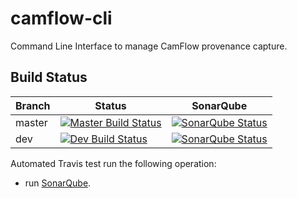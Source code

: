 # camflow-cli

Command Line Interface to manage CamFlow provenance capture.

## Build Status

| Branch | Status                                                                                  | SonarQube |
|--------|-----------------------------------------------------------------------------------------|-----------|
| master | [![Master Build Status](https://api.travis-ci.org/CamFlow/camflow-cli.svg?branch=master)](https://travis-ci.org/CamFlow/camflow-cli/branches)  |[![SonarQube Status](https://sonarqube.com//api/badges/gate?key=camflow%3Acli)]()   |
| dev    | [![Dev Build Status](https://api.travis-ci.org/CamFlow/camflow-cli.svg?branch=dev)](https://travis-ci.org/CamFlow/camflow-cli/branches)      |[![SonarQube Status](https://sonarqube.com//api/badges/gate?key=camflow%3Acli%3Adev)](https://sonarqube.com/dashboard?id=camflow%3Acli%3Adev)   |

Automated Travis test run the following operation:
- run [SonarQube](https://sonarqube.com).
